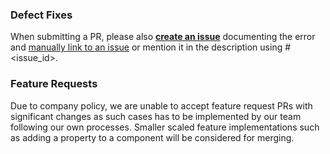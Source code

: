 ### Defect Fixes

When submitting a PR, please also <ins>**create an issue**</ins> documenting the error and [manually link to an issue](https://docs.github.com/en/issues/tracking-your-work-with-issues/linking-a-pull-request-to-an-issue#manually-linking-a-pull-request-or-branch-to-an-issue-using-the-issue-sidebar) or mention it in the description using #<issue_id>.

### Feature Requests

Due to company policy, we are unable to accept feature request PRs with significant changes as such cases has to be implemented by our team following our own processes.
Smaller scaled feature implementations such as adding a property to a component will be considered for merging.
